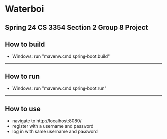 # Waterboi
## Spring 24 CS 3354 Section 2 Group 8 Project
## How to build
- Windows: run "mavenw.cmd spring-boot:build" 
-----------------------------------------------------
## How to run
- Windows: run "mavenw.cmd spring-boot:run" 
-------------------------------------------------------
## How to use
- navigate to http://localhost:8080/
- register with a username and password
- log in with same username and password
